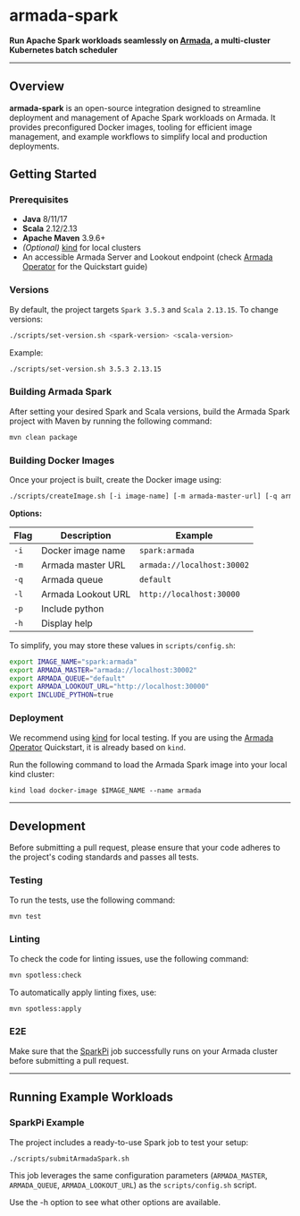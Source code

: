 # armada-spark

**Run Apache Spark workloads seamlessly on [Armada](https://github.com/armadaproject/armada), a multi-cluster Kubernetes batch scheduler**

---

## Overview

**armada-spark** is an open-source integration designed to streamline deployment and management of Apache Spark workloads on Armada.
It provides preconfigured Docker images, tooling for efficient image management, and example workflows to simplify local and production deployments.

## Getting Started

### Prerequisites

- **Java** 8/11/17
- **Scala** 2.12/2.13
- **Apache Maven** 3.9.6+
- _(Optional)_ [kind](https://kind.sigs.k8s.io/) for local clusters
- An accessible Armada Server and Lookout endpoint (check [Armada Operator](https://github.com/armadaproject/armada-operator) for the Quickstart guide)

### Versions

By default, the project targets `Spark 3.5.3` and `Scala 2.13.15`. To change versions:

```bash
./scripts/set-version.sh <spark-version> <scala-version>
```

Example:
```bash
./scripts/set-version.sh 3.5.3 2.13.15
```

### Building Armada Spark

After setting your desired Spark and Scala versions, build the Armada Spark project with Maven by running the following command:

```bash
mvn clean package
```

### Building Docker Images

Once your project is built, create the Docker image using:

```bash
./scripts/createImage.sh [-i image-name] [-m armada-master-url] [-q armada-queue] [-l armada-lookout-url]
```

**Options:**

| Flag | Description        | Example                    |
|------|--------------------|----------------------------|
| `-i` | Docker image name  | `spark:armada`             |
| `-m` | Armada master URL  | `armada://localhost:30002` |
| `-q` | Armada queue       | `default`                  |
| `-l` | Armada Lookout URL | `http://localhost:30000`   |
| `-p` | Include python     |                            |
| `-h` | Display help       |                            |


To simplify, you may store these values in `scripts/config.sh`:

```bash
export IMAGE_NAME="spark:armada"
export ARMADA_MASTER="armada://localhost:30002"
export ARMADA_QUEUE="default"
export ARMADA_LOOKOUT_URL="http://localhost:30000"
export INCLUDE_PYTHON=true
```

### Deployment

We recommend using [kind](https://kind.sigs.k8s.io/) for local testing.
If you are using the [Armada Operator](https://github.com/armadaproject/armada-operator) Quickstart, it is already based on `kind`.

Run the following command to load the Armada Spark image into your local kind cluster:
```
kind load docker-image $IMAGE_NAME --name armada
```

---

## Development

Before submitting a pull request, please ensure that your code adheres to the project's coding standards and passes all tests.

### Testing

To run the tests, use the following command:

```bash
mvn test
```

### Linting

To check the code for linting issues, use the following command:

```bash
mvn spotless:check
```

To automatically apply linting fixes, use:

```bash
mvn spotless:apply
```

### E2E

Make sure that the [SparkPi](#sparkpi-example) job successfully runs on your Armada cluster before submitting a pull request.

---

## Running Example Workloads

### SparkPi Example

The project includes a ready-to-use Spark job to test your setup:

```bash
./scripts/submitArmadaSpark.sh
```

This job leverages the same configuration parameters (`ARMADA_MASTER`, `ARMADA_QUEUE`, `ARMADA_LOOKOUT_URL`) as the `scripts/config.sh` script.

Use the -h option to see what other options are available.
